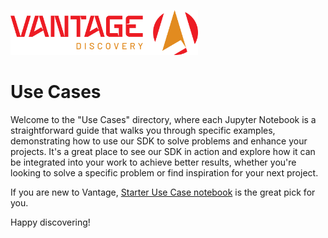 <img src="../../../docs/assets/vantage_logo.png" title="Vantage Discovery Logo" width="300"/></br>

# Use Cases

Welcome to the "Use Cases" directory, where each Jupyter Notebook is a straightforward guide that walks you through specific examples, demonstrating how to use our SDK to solve problems and enhance your projects. It's a great place to see our SDK in action and explore how it can be integrated into your work to achieve better results, whether you're looking to solve a specific problem or find inspiration for your next project.

If you are new to Vantage, [Starter Use Case notebook](starter.ipynb) is the great pick for you.

Happy discovering!
